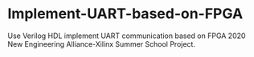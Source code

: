 # Implement-UART-based-on-FPGA
Use Verilog HDL implement UART communication based on FPGA
2020 New Engineering Alliance-Xilinx Summer School Project.
